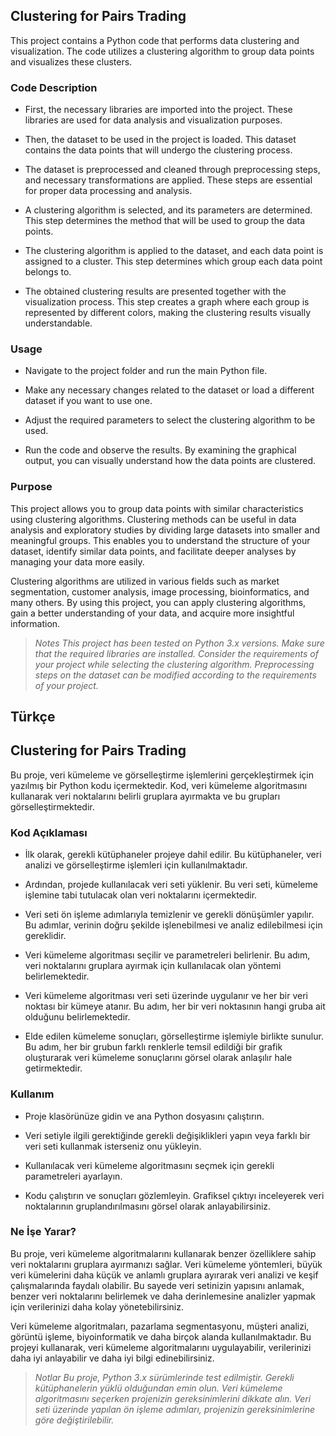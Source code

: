 ## Clustering for Pairs Trading
This project contains a Python code that performs data clustering and visualization. The code utilizes a clustering algorithm to group data points and visualizes these clusters.

### Code Description
- First, the necessary libraries are imported into the project. These libraries are used for data analysis and visualization purposes.

- Then, the dataset to be used in the project is loaded. This dataset contains the data points that will undergo the clustering process.

- The dataset is preprocessed and cleaned through preprocessing steps, and necessary transformations are applied. These steps are essential for proper data processing and analysis.

- A clustering algorithm is selected, and its parameters are determined. This step determines the method that will be used to group the data points.

- The clustering algorithm is applied to the dataset, and each data point is assigned to a cluster. This step determines which group each data point belongs to.

- The obtained clustering results are presented together with the visualization process. This step creates a graph where each group is represented by different colors, making the clustering results visually understandable.

### Usage
- Navigate to the project folder and run the main Python file.

- Make any necessary changes related to the dataset or load a different dataset if you want to use one.

- Adjust the required parameters to select the clustering algorithm to be used.

- Run the code and observe the results. By examining the graphical output, you can visually understand how the data points are clustered.

### Purpose
This project allows you to group data points with similar characteristics using clustering algorithms. Clustering methods can be useful in data analysis and exploratory studies by dividing large datasets into smaller and meaningful groups. This enables you to understand the structure of your dataset, identify similar data points, and facilitate deeper analyses by managing your data more easily.

Clustering algorithms are utilized in various fields such as market segmentation, customer analysis, image processing, bioinformatics, and many others. By using this project, you can apply clustering algorithms, gain a better understanding of your data, and acquire more insightful information.

> *Notes
This project has been tested on Python 3.x versions.
Make sure that the required libraries are installed.
Consider the requirements of your project while selecting the clustering algorithm.
Preprocessing steps on the dataset can be modified according to the requirements of your project.*



## Türkçe
## Clustering for Pairs Trading
Bu proje, veri kümeleme ve görselleştirme işlemlerini gerçekleştirmek için yazılmış bir Python kodu içermektedir. Kod, veri kümeleme algoritmasını kullanarak veri noktalarını belirli gruplara ayırmakta ve bu grupları görselleştirmektedir.

### **Kod Açıklaması**
- İlk olarak, gerekli kütüphaneler projeye dahil edilir. Bu kütüphaneler, veri analizi ve görselleştirme işlemleri için kullanılmaktadır.

- Ardından, projede kullanılacak veri seti yüklenir. Bu veri seti, kümeleme işlemine tabi tutulacak olan veri noktalarını içermektedir.

- Veri seti ön işleme adımlarıyla temizlenir ve gerekli dönüşümler yapılır. Bu adımlar, verinin doğru şekilde işlenebilmesi ve analiz edilebilmesi için gereklidir.

- Veri kümeleme algoritması seçilir ve parametreleri belirlenir. Bu adım, veri noktalarını gruplara ayırmak için kullanılacak olan yöntemi belirlemektedir.

- Veri kümeleme algoritması veri seti üzerinde uygulanır ve her bir veri noktası bir kümeye atanır. Bu adım, her bir veri noktasının hangi gruba ait olduğunu belirlemektedir.

- Elde edilen kümeleme sonuçları, görselleştirme işlemiyle birlikte sunulur. Bu adım, her bir grubun farklı renklerle temsil edildiği bir grafik oluşturarak veri kümeleme sonuçlarını görsel olarak anlaşılır hale getirmektedir.

### Kullanım
- Proje klasörünüze gidin ve ana Python dosyasını çalıştırın.

- Veri setiyle ilgili gerektiğinde gerekli değişiklikleri yapın veya farklı bir veri seti kullanmak isterseniz onu yükleyin.

- Kullanılacak veri kümeleme algoritmasını seçmek için gerekli parametreleri ayarlayın.

- Kodu çalıştırın ve sonuçları gözlemleyin. Grafiksel çıktıyı inceleyerek veri noktalarının gruplandırılmasını görsel olarak anlayabilirsiniz.

### **Ne İşe Yarar?**
Bu proje, veri kümeleme algoritmalarını kullanarak benzer özelliklere sahip veri noktalarını gruplara ayırmanızı sağlar. Veri kümeleme yöntemleri, büyük veri kümelerini daha küçük ve anlamlı gruplara ayırarak veri analizi ve keşif çalışmalarında faydalı olabilir. Bu sayede veri setinizin yapısını anlamak, benzer veri noktalarını belirlemek ve daha derinlemesine analizler yapmak için verilerinizi daha kolay yönetebilirsiniz.

Veri kümeleme algoritmaları, pazarlama segmentasyonu, müşteri analizi, görüntü işleme, biyoinformatik ve daha birçok alanda kullanılmaktadır. Bu projeyi kullanarak, veri kümeleme algoritmalarını uygulayabilir, verilerinizi daha iyi anlayabilir ve daha iyi bilgi edinebilirsiniz.

> *Notlar
Bu proje, Python 3.x sürümlerinde test edilmiştir.
Gerekli kütüphanelerin yüklü olduğundan emin olun.
Veri kümeleme algoritmasını seçerken projenizin gereksinimlerini dikkate alın.
Veri seti üzerinde yapılan ön işleme adımları, projenizin gereksinimlerine göre değiştirilebilir.*
